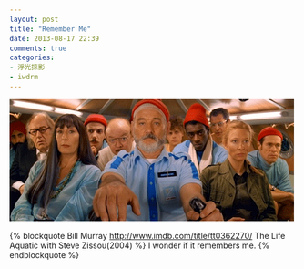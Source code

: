 ```yaml
---
layout: post
title: "Remember Me"
date: 2013-08-17 22:39
comments: true
categories: 
- 浮光掠影
- iwdrm
---
```


![Remember Me](/downloads/images/remember_me.gif "Don't touch me...")

{% blockquote Bill Murray http://www.imdb.com/title/tt0362270/ The Life Aquatic with Steve Zissou(2004) %}
I wonder if it remembers me.
{% endblockquote %}

